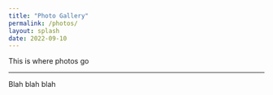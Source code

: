 ```yaml
---
title: "Photo Gallery"
permalink: /photos/
layout: splash
date: 2022-09-10
--- 
```


This is where photos go

---

Blah blah blah

